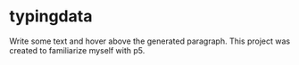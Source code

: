 # typingdata
Write some text and hover above the generated paragraph.
This project was created to familiarize myself with p5.
